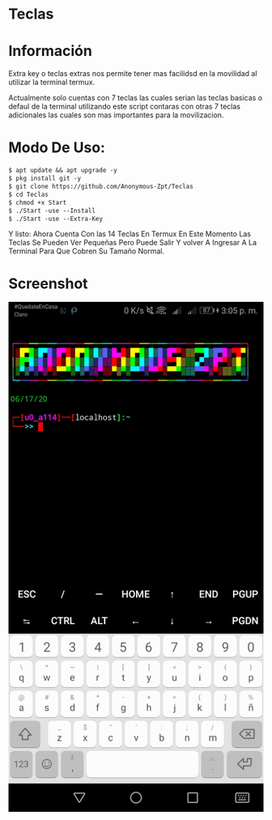 # Teclas

# Información 
Extra key o teclas extras nos permite tener mas facilidsd
en la movilidad al utilizar la terminal termux.

Actualmente solo cuentas con 7 teclas las cuales serian
las teclas basicas o defaul de la terminal utilizando este
script contaras con otras 7 teclas adicionales las cuales
son mas importantes para la movilizacion.

# Modo De Uso:

```
$ apt update && apt upgrade -y
$ pkg install git -y
$ git clone https://github.com/Anonymous-Zpt/Teclas
$ cd Teclas 
$ chmod +x Start 
$ ./Start -use --Install
$ ./Start -use --Extra-Key
```
Y listo:
Ahora Cuenta Con las 14 Teclas En Termux
En Este Momento Las Teclas Se Pueden Ver Pequeñas Pero
Puede Salir Y volver A Ingresar A La Terminal Para
Que Cobren Su Tamaño Normal. 

# Screenshot
![Imagen-Teclas.jpg](https://github.com/Anonymous-Zpt/Archivos/blob/master/Teclas.jpg ) 
